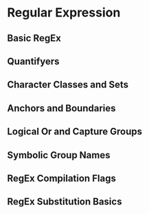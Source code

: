 # Regular Expression

## Basic RegEx

## Quantifyers

## Character Classes and Sets

## Anchors and Boundaries

## Logical Or and Capture Groups

## Symbolic Group Names

## RegEx Compilation Flags

## RegEx Substitution Basics

